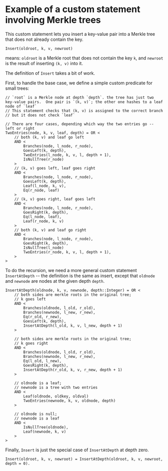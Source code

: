 # Example of a custom statement involving Merkle trees

This custom statement lets you insert a key-value pair into a Merkle tree that does not already contain the key.
```
Insert(oldroot, k, v, newroot)
```
means: `oldroot` is a Merkle root that does not contain the key `k`, and `newroot` is the result of inserting `(k, v)` into it. 

The definition of `Insert` takes a bit of work.

First, to handle the base case, we define a simple custom predicate for small trees:
```
// `root` is a Merkle node at depth `depth`. the tree has just two key-value pairs.  One pair is `(k, v)`; the other one hashes to a leaf node of `leaf`
// This statement checks that (k, v) is assigned to the correct branch
// but it does not check `leaf`

// There are four cases, depending which way the two entries go -- left or right
TwoEntries(node, k, v, leaf, depth) = OR <
    // both (k, v) and leaf go left
    AND <
        Branches(node, l_node, r_node),
        GoesLeft(k, depth),
        TwoEntries(l_node, k, v, l, depth + 1),
        IsNullTree(r_node)
    >
    // (k, v) goes left, leaf goes right
    AND <
        Branches(node, l_node, r_node),
        GoesLeft(k, depth),
        Leaf(l_node, k, v),
        Eq(r_node, leaf)
    >
    // (k, v) goes right, leaf goes left
    AND <
        Branches(node, l_node, r_node),
        GoesRight(k, depth),
        Eq(l_node, leaf),
        Leaf(r_node, k, v)
    >
    // both (k, v) and leaf go right
    AND <
        Branches(node, l_node, r_node),
        GoesRight(k, depth),
        IsNullTree(l_node)
        TwoEntries(r_node, k, v, l, depth + 1),
    >
>
```

To do the recursion, we need a more general custom statement `InsertAtDepth` -- the definition is the same as insert, except that `oldnode` and `newnode` are nodes at the given depth `depth`.
```
InsertAtDepth(oldnode, k, v, newnode, depth::Integer) = OR <
    // both sides are merkle roots in the original tree;
    // k goes left
    AND <
        Branches(oldnode, l_old, r_old),
        Branches(newnode, l_new, r_new),
        Eq(r_old, r_new),
        GoesLeft(k, depth),
        InsertAtDepth(l_old, k, v, l_new, depth + 1)
    >

    // both sides are merkle roots in the original tree;
    // k goes right
    AND <
        Branches(oldnode, l_old, r_old),
        Branches(newnode, l_new, r_new),
        Eq(l_old, l_new),
        GoesRight(k, depth),
        InsertAtDepth(r_old, k, v, r_new, depth + 1)
    >

    // oldnode is a leaf; 
    // newnode is a tree with two entries
    AND <
        Leaf(oldnode, oldkey, oldval)
        TwoEntries(newnode, k, v, oldnode, depth)
    >

    // oldnode is null;
    // newnode is a leaf
    AND <
        IsNullTree(oldnode),
        Leaf(newnode, k, v)
    >
>
```

Finally, `Insert` is just the special case of `InsertAtDepth` at depth zero.
```
Insert(oldroot, k, v, newroot) = InsertAtDepth(oldroot, k, v, newroot, depth = 0).
```
